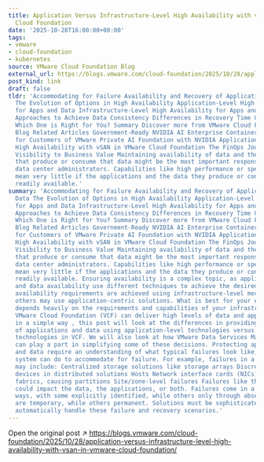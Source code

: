 ```yaml
---
title: Application Versus Infrastructure-Level High Availability with vSAN in VMware
  Cloud Foundation
date: '2025-10-28T16:00:00+00:00'
tags:
- vmware
- cloud-foundation
- kubernetes
source: VMware Cloud Foundation Blog
external_url: https://blogs.vmware.com/cloud-foundation/2025/10/28/application-versus-infrastructure-level-high-availability-with-vsan-in-vmware-cloud-foundation/
post_kind: link
draft: false
tldr: 'Accommodating for Failure Availability and Recovery of Applications and Data
  The Evolution of Options in High Availability Application-Level High Availability
  for Apps and Data Infrastructure-Level High Availability for Apps and Data Different
  Approaches to Achieve Data Consistency Differences in Recovery Time Objectives (RTO)
  Which One is Right for You? Summary Discover more from VMware Cloud Foundation (VCF)
  Blog Related Articles Government-Ready NVIDIA AI Enterprise Containers Now Available
  for Customers of VMware Private AI Foundation with NVIDIA Application Versus Infrastructure-Level
  High Availability with vSAN in VMware Cloud Foundation The FinOps Journey: From
  Visibility to Business Value Maintaining availability of data and the applications
  that produce or consume that data might be the most important responsibility of
  data center administrators. Capabilities like high performance or special data services
  mean very little if the applications and the data they produce or consume is not
  readily available.'
summary: 'Accommodating for Failure Availability and Recovery of Applications and
  Data The Evolution of Options in High Availability Application-Level High Availability
  for Apps and Data Infrastructure-Level High Availability for Apps and Data Different
  Approaches to Achieve Data Consistency Differences in Recovery Time Objectives (RTO)
  Which One is Right for You? Summary Discover more from VMware Cloud Foundation (VCF)
  Blog Related Articles Government-Ready NVIDIA AI Enterprise Containers Now Available
  for Customers of VMware Private AI Foundation with NVIDIA Application Versus Infrastructure-Level
  High Availability with vSAN in VMware Cloud Foundation The FinOps Journey: From
  Visibility to Business Value Maintaining availability of data and the applications
  that produce or consume that data might be the most important responsibility of
  data center administrators. Capabilities like high performance or special data services
  mean very little if the applications and the data they produce or consume is not
  readily available. Ensuring availability is a complex topic, as application availability
  and data availability use different techniques to achieve the desired result. Sometimes
  availability requirements are achieved using infrastructure-level mechanisms, while
  others may use application-centric solutions. What is best for your environment
  depends heavily on the requirements and capabilities of your infrastructure. While
  VMware Cloud Foundation (VCF) can deliver high levels of data and application availability
  in a simple way , this post will look at the differences in providing high availability
  of applications and data using application-level technologies versus inherent infrastructure-level
  technologies in VCF. We will also look at how VMware Data Services Manager (DSM)
  can play a part in simplifying some of these decisions. Protecting applications
  and data require an understanding of what typical failures look like, and what a
  system can do to accommodate for failure. For example, failures in a physical infrastructure
  may include: Centralized storage solutions like storage arrays Discrete storage
  devices in distributed solutions Hosts Network interface cards (NICs) Network switching
  fabrics, causing partitions Site/zone-level failures Failures like these noted above
  could impact the data, the applications, or both. Failures come in a variety of
  ways, with some explicitly identified, while others only through absence. Some failures
  are temporary, while others permanent. Solutions must be sophisticated enough to
  automatically handle these failure and recovery scenarios.'
---
```

Open the original post ↗ https://blogs.vmware.com/cloud-foundation/2025/10/28/application-versus-infrastructure-level-high-availability-with-vsan-in-vmware-cloud-foundation/
